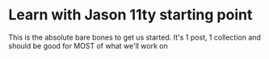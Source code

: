 # Learn with Jason 11ty starting point

This is the absolute bare bones to get us started. It's 1 post, 1 collection and should be good for MOST of what we'll work on